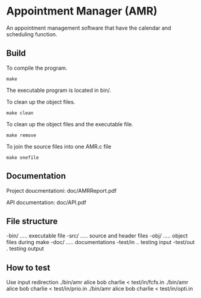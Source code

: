 Appointment Manager (AMR)
=========================
An appointment management software that have the calendar and scheduling function.

Build
-----
To compile the program.
```
make
```
The executable program is located in bin/.

To clean up the object files.
```
make clean
```

To clean up the object files and the executable file.
```
make remove
```

To join the source files into one AMR.c file
```
make onefile
```

Documentation
-------------
Project doucmentationi:
doc/AMRReport.pdf

API documentation:
doc/API.pdf

File structure
--------------
-bin/ ..... executable file
-src/ ..... source and header files
-obj/ ..... object files during make
-doc/ ..... documentations
-test/in .. testing input
-test/out . testing output

How to test
--------------
Use input redirection
./bin/amr alice bob charlie < test/in/fcfs.in
./bin/amr alice bob charlie < test/in/prio.in
./bin/amr alice bob charlie < test/in/opti.in